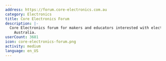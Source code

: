 ```yaml
---
address: https://forum.core-electronics.com.au
category: Electronics
title: Core Electronics Forum
description: |-
  Core Electronics forum for makers and educators interested with electronics around
    Australia.
userCount: 3681
icon: core-electronics-forum.png
activity: medium
language: en_US
---
```

